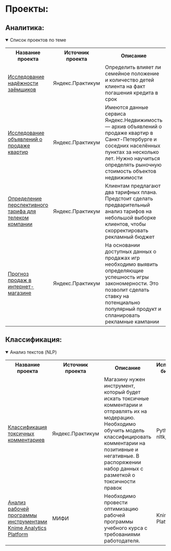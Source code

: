 <!--
**balyberdinalex/balyberdinalex** is a ✨ _special_ ✨ repository because its `README.md` (this file) appears on your GitHub profile.

Here are some ideas to get you started:

- 🔭 I’m currently working on ...
- 🌱 I’m currently learning ...
- 👯 I’m looking to collaborate on ...
- 🤔 I’m looking for help with ...
- 💬 Ask me about ...
- 📫 How to reach me: ...
- 😄 Pronouns: ...
- ⚡ Fun fact: ...
-->

# Проекты:
## Аналитика:
<details open>
  <summary>Список проектов по теме</summary>
<table>
<tr>
  <th>Название проекта</th>
  <th>Источник проекта</th>
  <th>Описание</th>
  <th>Используемые библиотеки</th>
</tr> 
  
<tr>
  <td><a href = "https://github.com/balyberdinalex/Educational-projects/tree/main/Data-preparation-for-credit-scoring">Исследование надёжности заёмщиков</a></td>
  <td>Яндекс.Практикум</td>
  <td>Определить влияет ли семейное положение и количество детей клиента на факт погашения кредита в срок</td>
  <td>Python,
Pandas</td>
</tr>

<tr>
  <td><a href = "https://github.com/balyberdinalex/Educational-projects/tree/main/Data-preparation-and-visualize-for-estate-market">Исследование объявлений о продаже квартир</a></td>
  <td>Яндекс.Практикум</td>
  <td>Имеются данные сервиса Яндекс.Недвижимость — архив объявлений о продаже квартир в Санкт-Петербурге и соседних населённых пунктах за несколько лет. Нужно научиться определять рыночную стоимость объектов недвижимости</td>
  <td>Python,
Pandas,
Matplotlib</td>
</tr>

<tr>
  <td><a href = "https://github.com/balyberdinalex/Educational-projects/tree/main/Mobile-tariffs-analysis">Определение перспективного тарифа для телеком компании</a></td>
  <td>Яндекс.Практикум</td>
  <td>Клиентам предлагают два тарифных плана. Предстоит сделать предварительный анализ тарифов на небольшой выборке клиентов, чтобы скорректировать рекламный бюджет</td>
  <td>Python,
Pandas,
Matplotlib,
NumPy
SciPy</td>
</tr>

<tr>
  <td><a href = "https://github.com/balyberdinalex/Educational-projects/tree/main/Game-market-analysis">Прогноз продаж в интернет-магазине</a></td>
  <td>Яндекс.Практикум</td>
  <td>На основании доступных данных о продажах игр необходимо выявить определяющие успешность игры закономерности. Это позволит сделать ставку на потенциально популярный продукт и спланировать рекламные кампании</td>
  <td>Python,
Pandas,
NumPy,
Matplotlib
</td>
</tr>
</table>
</details>

## Классификация:

<!-- NLP-->

<details open>
  <summary>Анализ текстов (NLP)</summary>
<table>
<tr>
  <th>Название проекта</th>
  <th>Источник проекта</th>
  <th>Описание</th>
  <th>Используемые библиотеки</th>
</tr> 
<tr>
  <td><a href = "https://github.com/balyberdinalex/Educational-projects/tree/main/Toxic-Tweets">Классификация токсичных комментариев</a></td>
  <td>Яндекс.Практикум</td>
  <td>Магазину нужен инструмент, который будет искать токсичные комментарии и отправлять их на модерацию. Необходимо обучить модель классифицировать комментарии на позитивные и негативные. В распоряжении набор данных с разметкой о токсичности правок</td>
  <td>
  Python,
  Pandas,
  nltk,
  tf-idf

</td>
</tr>
<tr>
  <td><a href = "https://github.com/balyberdinalex/Educational-projects/tree/main/Resume-analysis/">Анализ рабочей программы инструментами Knime Analytics Platform</a></td>
  <td>МИФИ</td>
  <td>Необходимо провести оптимизацию рабочей программы учебного курса с требованиями работодателя.</td>
  <td>
 Knime Analytics Platform

</td>
</tr>
</table>
</details>
